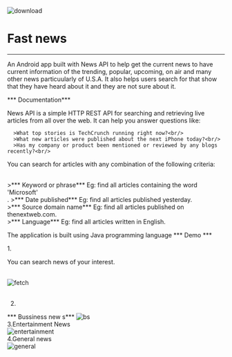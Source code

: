 ![download](https://user-images.githubusercontent.com/108327890/199038622-f5608b4c-0152-49f3-b4cc-4f2644d3e84a.jpeg)
<h1>Fast news</h1>
<hr>
<p> An Android app built with News API to help get the current news to have current information of the trending, popular, upcoming, on air and many other news particuularly of U.S.A.  It also helps users search for that show that they have heard about it and they are not sure about it.</p>

*** Documentation***

<p>News API is a simple HTTP REST API for searching and retrieving live articles from all over the web. It can help you answer questions like:</p>

      >What top stories is TechCrunch running right now?<br/>
      >What new articles were published about the next iPhone today?<br/>
      >Has my company or product been mentioned or reviewed by any blogs recently?<br/>
 
<p> You can search for articles with any combination of the following criteria:</p><br/>
     >*** Keyword or phrase*** Eg: find all articles containing the word 'Microsoft'<br/>.
     >*** Date published*** Eg: find all articles published yesterday.<br/>
     >*** Source domain name*** Eg: find all articles published on thenextweb.com.<br/>
     >*** Language*** Eg: find all articles written in English.<br/>

<p>The application is built using Java programming language
*** Demo ***
      
1.<p> You can search news of your interest.</p>
<br/>
 ![fetch](https://user-images.githubusercontent.com/108327890/199043936-5d75d661-ed13-4313-b52c-3e06513c6ece.jpg)    
<br/>
      
2. <br/>
*** Bussiness new s***
      ![bs](https://user-images.githubusercontent.com/108327890/199043350-6a6345a8-8590-488e-9073-0ce0a6b41362.jpg)
<br/>
3.Entertainment News
<br/>
![entertainment](https://user-images.githubusercontent.com/108327890/199045932-5ea38ec6-557b-47dd-bf3f-75eea01f71bf.jpg)
<br/>
4.General news <br/>
![general](https://user-images.githubusercontent.com/108327890/199046078-eda44fac-e4a1-48bf-a69b-908087ee5df7.jpg)


